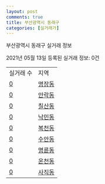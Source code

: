 ```yaml
---
layout: post
comments: true
title: 부산광역시 동래구
categories: [실거래가]
---
```


부산광역시 동래구 실거래 정보

2021년 05월 13일 등록된 실거래 정보: 0건


<table>
  <tr>
    <td>실거래 수</td>
    <td>지역</td>
  </tr>

  
  <tr>
    <td><a href="2626010100.html">0</a></td>
    <td><a href="2626010100.html">명장동</a></td>
  </tr>
    

  <tr>
    <td><a href="2626010200.html">0</a></td>
    <td><a href="2626010200.html">안락동</a></td>
  </tr>
    

  <tr>
    <td><a href="2626010300.html">0</a></td>
    <td><a href="2626010300.html">칠산동</a></td>
  </tr>
    

  <tr>
    <td><a href="2626010400.html">0</a></td>
    <td><a href="2626010400.html">낙민동</a></td>
  </tr>
    

  <tr>
    <td><a href="2626010500.html">0</a></td>
    <td><a href="2626010500.html">복천동</a></td>
  </tr>
    

  <tr>
    <td><a href="2626010600.html">0</a></td>
    <td><a href="2626010600.html">수안동</a></td>
  </tr>
    

  <tr>
    <td><a href="2626010700.html">0</a></td>
    <td><a href="2626010700.html">명륜동</a></td>
  </tr>
    

  <tr>
    <td><a href="2626010800.html">0</a></td>
    <td><a href="2626010800.html">온천동</a></td>
  </tr>
    

  <tr>
    <td><a href="2626010900.html">0</a></td>
    <td><a href="2626010900.html">사직동</a></td>
  </tr>
    


</table>
    